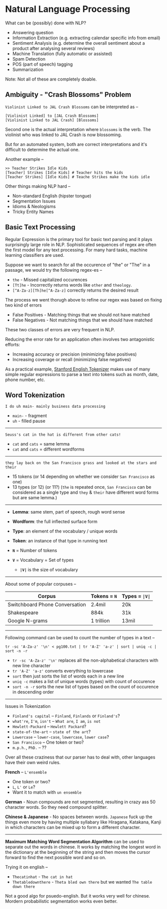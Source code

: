 Natural Language Processing
===========================


What can be (possibly) done with NLP?

- Answering question  
- Information Extraction (e.g. extracting calendar specific info from email)
- Sentiment Analysis (e.g. determine the overall sentiment about a product after analysing several reviews)
- Machine Translation (fully automatic or assisted)
- Spam Detection
- POS (part of speech) tagging
- Summarization

Note: Not all of these are completely doable.



Ambiguity - "Crash Blossoms" Problem
------------------------------------

`Violinist Linked to JAL Crash Blossoms` can be interpreted as –

	[Violinist Linked] to [JAL Crash Blossoms]
	[Violinist Linked to JAL Crash] [Blossoms]

Second one is the actual interpretation where `blossoms` is the verb. The violinist who was linked to JAL Crash is now blossoming.

But for an automated system, both are correct interpretations and it's difficult to determine the actual one.

Another example –

	>> Teacher Strikes Idle Kids
	[Teacher] Strikes [Idle Kids] # Teacher hits the kids
	[Teacher Strikes] [Idle Kids] # Teache Strikes make the kids idle

Other things making NLP hard –

- Non-standard English (hipster tongue)
- Segmentation Issues
- Idioms & Neologisms
- Tricky Entity Names



Basic Text Processing
---------------------

Regular Expression is the primary tool for basic text parsing and it plays surprisingly large role in NLP. Sophisticated sequences of regex are often the first model for any text processing. For many hard tasks, machine learning classifiers are used.

Suppose we want to search for all the occurence of "the" or "The" in a passage, we would try the following regex-es –

- `the` - Missed capitalized occurences
- `[Tt]he` - Incorrectly returns words like `other` and `theology`.
- `[^A-Za-z][Th]he[^A-Za-z]` correctly returns the desired result

The process we went thorugh above to refine our regex was based on fixing two kind of errors

- False Positives - Matching things that we should not have matched
- False Negatives - Not matching things that we should have matched

These two classes of errors are very frequent in NLP.

Reducing the error rate for an application often involves two antagonistic efforts:

- Increasing accuracy or precision (minimizing false positives)
- Increasing coverage or recall (minimizing false negatives)

As a practical example, [Stanford English Tokenizer](http://nlp.stanford.edu/software/tokenizer.shtml) makes use of many simple regular expressions to parse a text into tokens such as month, date, phone number, etc.


Word Tokenization
-----------------

	I do uh main- mainly business data processing

- `main-` - fragment
- `uh` - filled pause

---

	Seuss's cat in the hat is different from other cats!

- `cat` and `cats` = same lemma
- `cat` and `cats` = different wordforms

---

	they lay back on the San Francisco grass and looked at the stars and their

- 15 tokens (or 14 depending on whether we consider `San Francisco` as one)
- 13 types (or 12) (or 11?) (`the` is repeated once, `San Francisco` can be considered as a single type and `they` & `their` have different word forms but are same lemma.)


---

- **Lemma**: same stem, part of speech, rough word sense
- **Wordform**: the full inflected surface form
- **Type**: an element of the vocabulary / unique words
- **Token**: an instance of that type in running text

- **`N`** = Number of tokens
- **`V`** = Vocabulary = Set of types
	- **`|V|`** is the size of vocabulary

---

About some of popular corpuses –

| Corpus                         | Tokens = `N` | Types = `\|V\|` |
|--------------------------------|--------------|-------------|
| Switchboard Phone Conversation | 2.4mil       | 20k         |
| Shakespeare                    | 884k         | 31k         |
| Google N-grams                 | 1 trillion   | 13mil       |

---

Following command can be used to count the number of types in a text –

	tr -sc 'A-Za-z' '\n' < pg100.txt | tr 'A-Z' 'a-z' | sort | uniq -c | sort -n -r

- `tr -sc 'A-Za-z' '\n'` replaces all the non-alphabetical characters with new line character
- `tr 'A-Z' 'a-z'` converts everything to lowercase
- `sort` then just sorts the list of words each in a new line
- `uniq -c` makes a list of unique words (types) with count of occurence
- `sort -n -r` sorts the new list of types based on the count of occurence in descending order

---

Issues in Tokenization

- `Finland's capital` – `Finland`, `Finlands` or `Finland's`?
- `what're`, `I'm`, `isn't` – `What are`, `I am`, `is not`
- `Hewlett-Packard` – `Hewlett Packard`?
- `state-of-the-art` – `state of the art`?
- `Lowercase` – `lower-case`, `lowercase`, `lower case`?
- `San Francisco` – One token or two?
- `m.p.h.`, `PhD.` – ??

Over all these craziness that our parser has to deal with, other languages have their own weird rules.

**French** – `L'ensemble`

- One token or two?
- `L`, `L'` or `Le`?
- Want it to match with `un ensemble`

**German** - Noun compounds are not segmented, resulting in crazy ass 50 character words. So they need compound splitter.

**Chinese & Japanese** - No spaces between words. `Japanese` fuck up the things even more by having multiple syllabary like Hiragana, Katakana, Kanji in which characters can be mixed up to form a different character.

---

**Maximum Matching Word Segmentation Algorithm** can be used to separate out the words in chinese. It works by matching the longest word in the dictionary at the beginning of the string and then moves the cursor forward to find the next possible word and so on.

Trying it on english –

- `Thecatinhat` - `The cat in hat`
- `Thetabledownthere` - `Theta bled own there` but we wanted `The table down there`

Not a good algo for psuedo-english. But it works very well for chinese. Mordern probabilistic segmentation works even better.